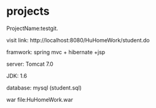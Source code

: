 # projects
ProjectName:testgit.

visit link: http://localhost:8080/HuHomeWork/student.do

framwork: spring mvc + hibernate +jsp

server: Tomcat 7.0

JDK: 1.6

database: mysql (student.sql)

war file:HuHomeWork.war
